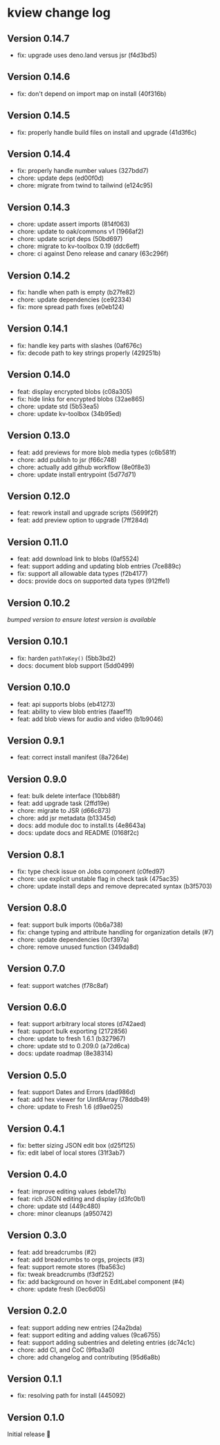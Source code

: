 # kview change log

## Version 0.14.7

- fix: upgrade uses deno.land versus jsr (f4d3bd5)

## Version 0.14.6

- fix: don't depend on import map on install (40f316b)

## Version 0.14.5

- fix: properly handle build files on install and upgrade (41d3f6c)

## Version 0.14.4

- fix: properly handle number values (327bdd7)
- chore: update deps (ed00f0d)
- chore: migrate from twind to tailwind (e124c95)

## Version 0.14.3

- chore: update assert imports (814f063)
- chore: update to oak/commons v1 (1966af2)
- chore: update script deps (50bd697)
- chore: migrate to kv-toolbox 0.19 (ddc6eff)
- chore: ci against Deno release and canary (63c296f)

## Version 0.14.2

- fix: handle when path is empty (b27fe82)
- chore: update dependencies (ce92334)
- fix: more spread path fixes (e0eb124)

## Version 0.14.1

- fix: handle key parts with slashes (0af676c)
- fix: decode path to key strings properly (429251b)

## Version 0.14.0

- feat: display encrypted blobs (c08a305)
- fix: hide links for encrypted blobs (32ae865)
- chore: update std (5b53ea5)
- chore: update kv-toolbox (34b95ed)

## Version 0.13.0

- feat: add previews for more blob media types (c6b581f)
- chore: add publish to jsr (f66c748)
- chore: actually add github workflow (8e0f8e3)
- chore: update install entrypoint (5d77d71)

## Version 0.12.0

- feat: rework install and upgrade scripts (5699f2f)
- feat: add preview option to upgrade (7ff284d)

## Version 0.11.0

- feat: add download link to blobs (0af5524)
- feat: support adding and updating blob entries (7ce889c)
- fix: support all allowable data types (f2b4177)
- docs: provide docs on supported data types (912ffe1)

## Version 0.10.2

_bumped version to ensure latest version is available_

## Version 0.10.1

- fix: harden `pathToKey()` (5bb3bd2)
- docs: document blob support (5dd0499)

## Version 0.10.0

- feat: api supports blobs (eb41273)
- feat: ability to view blob entries (faaef1f)
- feat: add blob views for audio and video (b1b9046)

## Version 0.9.1

- feat: correct install manifest (8a7264e)

## Version 0.9.0

- feat: bulk delete interface (10bb88f)
- feat: add upgrade task (2ffd19e)
- chore: migrate to JSR (d66c873)
- chore: add jsr metadata (b13345d)
- docs: add module doc to install.ts (4e8643a)
- docs: update docs and README (0168f2c)

## Version 0.8.1

- fix: type check issue on Jobs component (c0fed97)
- chore: use explicit unstable flag in check task (475ac35)
- chore: update install deps and remove deprecated syntax (b3f5703)

## Version 0.8.0

- feat: support bulk imports (0b6a738)
- fix: change typing and attribute handling for organization details (#7)
- chore: update dependencies (0cf397a)
- chore: remove unused function (349da8d)

## Version 0.7.0

- feat: support watches (f78c8af)

## Version 0.6.0

- feat: support arbitrary local stores (d742aed)
- feat: support bulk exporting (2172856)
- chore: update to fresh 1.6.1 (b327967)
- chore: update std to 0.209.0 (a72d6ca)
- docs: update roadmap (8e38314)

## Version 0.5.0

- feat: support Dates and Errors (dad986d)
- feat: add hex viewer for Uint8Array (78ddb49)
- chore: update to Fresh 1.6 (d9ae025)

## Version 0.4.1

- fix: better sizing JSON edit box (d25f125)
- fix: edit label of local stores (31f3ab7)

## Version 0.4.0

- feat: improve editing values (ebde17b)
- feat: rich JSON editing and display (d3fc0b1)
- chore: update std (449c480)
- chore: minor cleanups (a950742)

## Version 0.3.0

- feat: add breadcrumbs (#2)
- feat: add breadcrumbs to orgs, projects (#3)
- feat: support remote stores (fba563c)
- fix: tweak breadcrumbs (f3df252)
- fix: add background on hover in EditLabel component (#4)
- chore: update fresh (0ec6d05)

## Version 0.2.0

- feat: support adding new entries (24a2bda)
- feat: support editing and adding values (9ca6755)
- feat: support adding subentries and deleting entries (dc74c1c)
- chore: add CI, and CoC (9fba3a0)
- chore: add changelog and contributing (95d6a8b)

## Version 0.1.1

- fix: resolving path for install (445092)

## Version 0.1.0

Initial release 🥳
